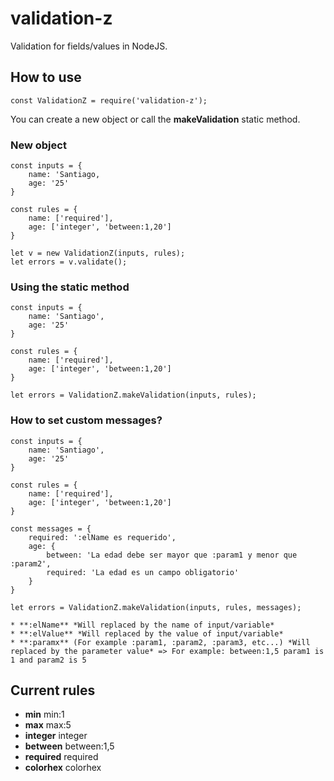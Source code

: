 # validation-z
Validation for fields/values in NodeJS.

## How to use
`const ValidationZ = require('validation-z');`

You can create a new object or call the **makeValidation** static method.

### New object
```
const inputs = {
	name: 'Santiago,
	age: '25'
}

const rules = {
	name: ['required'],
	age: ['integer', 'between:1,20']
}

let v = new ValidationZ(inputs, rules);
let errors = v.validate();
```


### Using the static method
```
const inputs = {
	name: 'Santiago',
	age: '25'
}

const rules = {
	name: ['required'],
	age: ['integer', 'between:1,20']
}

let errors = ValidationZ.makeValidation(inputs, rules);
```

### How to set custom messages?
	
```
const inputs = {
	name: 'Santiago',
	age: '25'
}

const rules = {
	name: ['required'],
	age: ['integer', 'between:1,20']
}

const messages = {
	required: ':elName es requerido',
	age: {
		between: 'La edad debe ser mayor que :param1 y menor que :param2',
		required: 'La edad es un campo obligatorio'
	}
}

let errors = ValidationZ.makeValidation(inputs, rules, messages);
```

	* **:elName** *Will replaced by the name of input/variable*
	* **:elValue** *Will replaced by the value of input/variable*
	* **:paramx** (For example :param1, :param2, :param3, etc...) *Will replaced by the parameter value* => For example: between:1,5 param1 is 1 and param2 is 5


## Current rules

  * **min** min:1
  * **max** max:5
  * **integer** integer
  * **between** between:1,5
  * **required** required
  * **colorhex** colorhex
  
